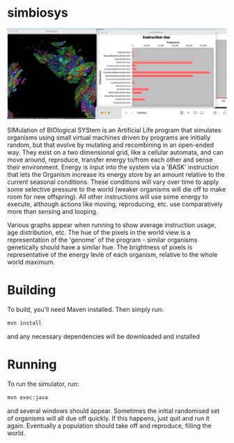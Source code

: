 simbiosys
=========

![screenshot of simbiosys running on a Mac](screenshot.png)

SIMulation of BIOlogical SYStem is an Artificial Life program that simulates organisms using small virtual machines 
driven by programs are initially random, but that evolve by mutating and recombining in an open-ended way.  They 
exist on a two dimensional grid, like a cellular automata, and can move around, reproduce, transfer energy to/from
each other and sense their environment.  Energy is input into the system via a 'BASK' instruction that lets the 
Organism increase its energy store by an amount relative to the current seasonal conditions.  These conditions will
vary over time to apply some selective pressure to the world (weaker organisms will die off to make room for new 
offspring).  All other instructions will use some energy to execute, although actions like moving, reproducing, etc.
use comparatively more than sensing and looping.  

Various graphs appear when running to show average instruction
usage, age distribution, etc.  The hue of the pixels in the world view is a representation of the 'genome' of
the program - similar organisms genetically should have a similar hue.  The brightness of pixels is representative
of the energy levle of each organism, relative to the whole world maximum.

# Building
To build, you'll need Maven installed.  Then simply run:
```bash
mvn install
```
and any necessary dependencies will be downloaded and installed
# Running
To run the simulator, run:
```bash
mvn exec:java
```
and several windows should appear.  Sometimes the initial randomised set of organisms will all due off quickly.
If this happens, just quit and run it again.  Eventually a population should take off and reproduce, filling the
world.
